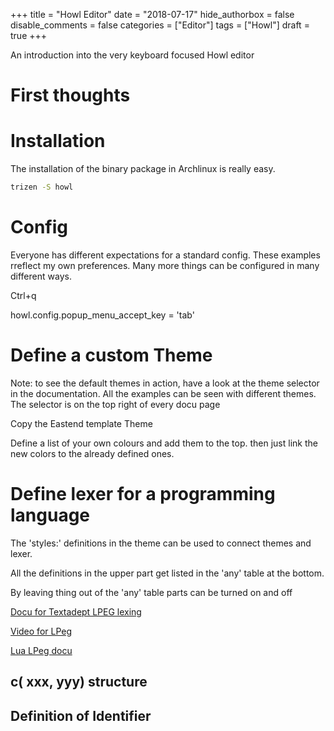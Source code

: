 
+++
title = "Howl Editor"
date = "2018-07-17"
hide_authorbox = false
disable_comments = false
categories = ["Editor"]
tags = ["Howl"]
draft = true
+++

An introduction into the very keyboard focused Howl editor

<!--more-->
# First thoughts

# Installation
The installation of the binary package in Archlinux is really easy.
```bash
trizen -S howl
```


# Config
Everyone has different expectations for a standard config. These examples rreflect my own preferences. Many more things can be configured in many different ways.

Ctrl+q

howl.config.popup_menu_accept_key = 'tab'



# Define a custom Theme

Note: to see the default themes in action, have a look at the theme selector in the documentation. All the examples can be seen with different themes. The selector is on the top right of every docu page

Copy the Eastend template Theme

Define a list of your own colours and add them to the top.
then just link the new colors to the already defined ones.

# Define lexer for a programming language

The 'styles:' definitions in the theme can be used to connect themes and lexer.

All the definitions in the upper part get listed in the 'any' table at the bottom.

By leaving thing out of the 'any' table parts can be turned on and off

[Docu for Textadept LPEG lexing](https://foicica.com/textadept/api.html#lexer)

[Video for LPeg](https://vimeo.com/1485123)

[Lua LPeg docu](http://www.inf.puc-rio.br/~roberto/lpeg/lpeg.html)

## c( xxx, yyy) structure


## Definition of Identifier


